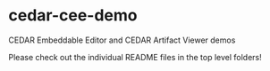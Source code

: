 # cedar-cee-demo
CEDAR Embeddable Editor and CEDAR Artifact Viewer demos

Please check out the individual README files in the top level folders!
